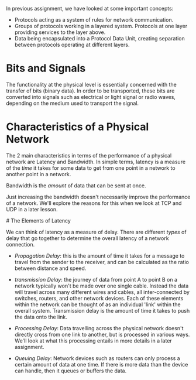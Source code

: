 In previous assignment, we have looked at some important concepts:

- Protocols acting as a system of rules for network communication.
- Groups of protocols working in a layered system. Protocols at one layer
providing services to the layer above.
- Data being encapsulated into a Protocol Data Unit, creating separation between
protocols operating at different layers.

# Bits and Signals

The functionality at the physical level is essentially concerned with the transfer
of bits (binary data). In order to be transported, these bits are converted into signals
such as electrical or light signal or radio waves, depending on the medium used to transport
the signal.

# Characteristics of a Physical Network

The 2 main characteristics in terms of the performance of a physical network are
Latency and Bandwidth. In simple terms, latency is a measure of the _time_ it takes
for some data to get from one point in a network to another point in a network.

Bandwidth is the _amount_ of data that can be sent at once.

Just increasing the bandwidth doesn't necessarily improve the performance of a network.
We'll explore the reasons for this when we look at TCP and UDP in a later lesson.

# The Elements of Latency

We can think of latency as a measure of delay. There are different _types_ of
delay that go together to determine the overall latency of a network connection.

- *Propagation Delay*: this is the amount of time it takes for a message to travel
from the sender to the receiver, and can be calculated as the ratio between distance
and speed.

- *transmission Delay*: the journey of data from point A to point B on a network
typically won't be made over one single cable. Instead the data will travel across
many different wires and cables, all inter-connected by switches, routers, and
other network devices. Each of these elements within the network can be thought of
as an individual 'link' within the overall system. Transmission delay is the amount
of time it takes to push the data onto the link.

- *Processing Delay*: Data travelling across the physical network doesn't directly cross
from one link to another, but is processed in various ways. We'll look at what this processing
entails in more details in a later assignment.

- *Queuing Delay*: Network devices such as routers can only process a certain amount of data
at one time. If there is more data than the device can handle, then it queues or buffers the data. 
